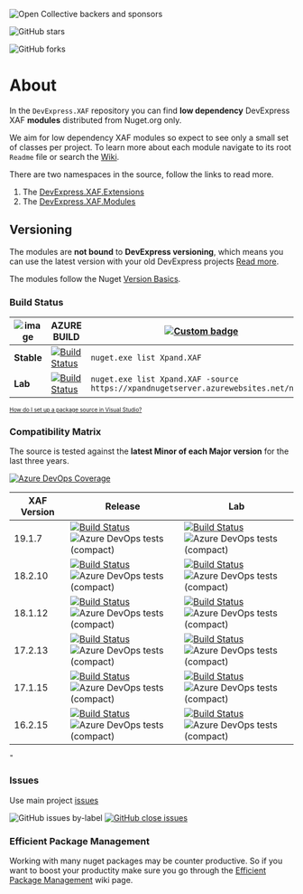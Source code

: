 ![Open Collective backers and sponsors](https://img.shields.io/opencollective/all/expand?label=PLEASE%20SPONSOR%20our%20activities%20if%20we%20helped%20your%20business&style=for-the-badge)

![GitHub stars](https://img.shields.io/github/stars/expandframework/devexpress.xaf?label=Star%20the%20project%20if%20you%20think%20it%20deserves%20it&style=social)

![GitHub forks](https://img.shields.io/github/forks/expandframework/Devexpress.Xaf?label=Fork%20the%20project%20to%20extend%20and%20contribute&style=social)


# About
In the `DevExpress.XAF` repository you can find **low dependency** DevExpress XAF **modules** distributed from Nuget.org only. 

We aim for low dependency XAF modules so expect to see only a small set of classes per project. To learn more about each module navigate to its root `Readme` file or search the [Wiki](http://xaf.wiki.expandframework.com).

There are two namespaces in the source, follow the links to read more. 
1. The [DevExpress.XAF.Extensions](https://github.com/eXpandFramework/XAF/blob/master/src/Extensions/)
2. The [DevExpress.XAF.Modules](https://github.com/eXpandFramework/XAF/tree/master/src/Modules)

## Versioning
The modules are **not bound** to **DevExpress versioning**, which means you can use the latest version with your old DevExpress projects [Read more](https://github.com/eXpandFramework/XAF/tree/master/tools/Xpand.VersionConverter).

The modules follow the Nuget [Version Basics](https://docs.microsoft.com/en-us/nuget/reference/package-versioning#version-basics).

### Build Status

| ![image](https://user-images.githubusercontent.com/159464/66713086-c8c5a800-edae-11e9-9bc1-73ffc0c215fb.png) | **AZURE BUILD** | [![Custom badge](https://img.shields.io/endpoint.svg?label=Nuget.org&url=https%3A%2F%2Fxpandnugetstats.azurewebsites.net%2Fapi%2Ftotals%2FXAF)](https://www.nuget.org/packages?q=Xpand.XAF) 
|----------|--------|--------
**Stable**|[![Build Status](https://dev.azure.com/eXpandDevOps/eXpandFramework/_apis/build/status/DevExpress.XAF-Release?branchName=master)](https://dev.azure.com/eXpandDevOps/eXpandFramework/_build/latest?definitionId=25&branchName=master)|`nuget.exe list Xpand.XAF`
**Lab**|[![Build Status](https://dev.azure.com/eXpandDevOps/eXpandFramework/_apis/build/status/Packages/XAF-Lab?branchName=lab)](https://dev.azure.com/eXpandDevOps/eXpandFramework/_build/latest?definitionId=23?branchName=lab)|`nuget.exe list Xpand.XAF -source https://xpandnugetserver.azurewebsites.net/nuget`
<sub><sup>[How do I set up a package source in Visual Studio?](https://go.microsoft.com/fwlink/?linkid=698608)</sup></sub>

### Compatibility Matrix

The source is tested against the **latest Minor of each Major version** for the last three years.

[![Azure DevOps Coverage](https://img.shields.io/azure-devops/coverage/eXpandDevOps/expandframework/25.svg?logo=azuredevops)](https://dev.azure.com/eXpandDevOps/eXpandFramework/_build/latest?definitionId=25)



|XAF Version   | Release  | Lab|
|---|---|---|
|19.1.7|[![Build Status](https://dev.azure.com/eXpandDevOps/eXpandFramework/_apis/build/status/Release-Builds/DevExpress.XAF-Release?branchName=master)](https://dev.azure.com/eXpandDevOps/eXpandFramework/_build/latest?definitionId=25&branchName=master)<br>![Azure DevOps tests (compact)](https://img.shields.io/azure-devops/tests/expanddevops/expandframework/25?label=%20)|[![Build Status](https://dev.azure.com/eXpandDevOps/eXpandFramework/_apis/build/status/lab-Builds/DevExpress.XAF-Lab?branchName=lab)](https://dev.azure.com/eXpandDevOps/eXpandFramework/_build/latest?definitionId=23&branchName=lab)<br>![Azure DevOps tests (compact)](https://img.shields.io/azure-devops/tests/expanddevops/expandframework/23?label=%20)
|18.2.10|[![Build Status](https://dev.azure.com/eXpandDevOps/eXpandFramework/_apis/build/status/Release-Builds/DevExpress.XAF-Release-18.2?branchName=master)](https://dev.azure.com/eXpandDevOps/eXpandFramework/_build/latest?definitionId=61&branchName=master)<br>![Azure DevOps tests (compact)](https://img.shields.io/azure-devops/tests/expanddevops/expandframework/61?label=%20)|[![Build Status](https://dev.azure.com/eXpandDevOps/eXpandFramework/_apis/build/status/lab-Builds/DevExpress.XAF-Lab-18.2?branchName=lab)](https://dev.azure.com/eXpandDevOps/eXpandFramework/_build/latest?definitionId=55&branchName=lab)<br>![Azure DevOps tests (compact)](https://img.shields.io/azure-devops/tests/expanddevops/expandframework/55?label=%20)
|18.1.12|[![Build Status](https://dev.azure.com/eXpandDevOps/eXpandFramework/_apis/build/status/Release-Builds/DevExpress.XAF-Release-18.1?branchName=master)](https://dev.azure.com/eXpandDevOps/eXpandFramework/_build/latest?definitionId=62&branchName=master)<br>![Azure DevOps tests (compact)](https://img.shields.io/azure-devops/tests/expanddevops/expandframework/62?label=%20)|[![Build Status](https://dev.azure.com/eXpandDevOps/eXpandFramework/_apis/build/status/lab-Builds/DevExpress.XAF-Lab-18.1?branchName=lab)](https://dev.azure.com/eXpandDevOps/eXpandFramework/_build/latest?definitionId=56&branchName=lab)<br>![Azure DevOps tests (compact)](https://img.shields.io/azure-devops/tests/expanddevops/expandframework/56?label=%20)
|17.2.13|[![Build Status](https://dev.azure.com/eXpandDevOps/eXpandFramework/_apis/build/status/Release-Builds/DevExpress.XAF-Release-17.2?branchName=master)](https://dev.azure.com/eXpandDevOps/eXpandFramework/_build/latest?definitionId=63&branchName=master)<br>![Azure DevOps tests (compact)](https://img.shields.io/azure-devops/tests/expanddevops/expandframework/63?label=%20)|[![Build Status](https://dev.azure.com/eXpandDevOps/eXpandFramework/_apis/build/status/lab-Builds/DevExpress.XAF-Lab-17.2?branchName=lab)](https://dev.azure.com/eXpandDevOps/eXpandFramework/_build/latest?definitionId=57&branchName=lab)<br>![Azure DevOps tests (compact)](https://img.shields.io/azure-devops/tests/expanddevops/expandframework/57?label=%20)
|17.1.15|[![Build Status](https://dev.azure.com/eXpandDevOps/eXpandFramework/_apis/build/status/Release-Builds/DevExpress.XAF-Release-17.1?branchName=master)](https://dev.azure.com/eXpandDevOps/eXpandFramework/_build/latest?definitionId=64&branchName=master)<br>![Azure DevOps tests (compact)](https://img.shields.io/azure-devops/tests/expanddevops/expandframework/64?label=%20)|[![Build Status](https://dev.azure.com/eXpandDevOps/eXpandFramework/_apis/build/status/lab-Builds/DevExpress.XAF-Lab-17.1?branchName=lab)](https://dev.azure.com/eXpandDevOps/eXpandFramework/_build/latest?definitionId=58&branchName=lab)<br>![Azure DevOps tests (compact)](https://img.shields.io/azure-devops/tests/expanddevops/expandframework/58?label=%20)
|16.2.15|[![Build Status](https://dev.azure.com/eXpandDevOps/eXpandFramework/_apis/build/status/Release-Builds/DevExpress.XAF-Release-16.2?branchName=master)](https://dev.azure.com/eXpandDevOps/eXpandFramework/_build/latest?definitionId=65&branchName=master)<br>![Azure DevOps tests (compact)](https://img.shields.io/azure-devops/tests/expanddevops/expandframework/65?label=%20)|[![Build Status](https://dev.azure.com/eXpandDevOps/eXpandFramework/_apis/build/status/lab-Builds/DevExpress.XAF-Lab-16.2?branchName=lab)](https://dev.azure.com/eXpandDevOps/eXpandFramework/_build/latest?definitionId=59&branchName=lab)<br>![Azure DevOps tests (compact)](https://img.shields.io/azure-devops/tests/expanddevops/expandframework/59?label=%20)
    "
### Issues
Use main project [issues](https://github.com/eXpandFramework/eXpand/issues/new?assignees=apobekiaris&labels=Question%2C+XAF&template=xaf--question.md&title=)

![GitHub issues by-label](https://img.shields.io/github/issues/expandframework/expand/Standalone_XAF_Modules.svg) [![GitHub close issues](https://img.shields.io/github/issues-closed/eXpandFramework/eXpand/Standalone_XAF_Modules.svg)](https://github.com/eXpandFramework/eXpand/issues?utf8=%E2%9C%93&q=is%3Aissue+is%3Aclosed+sort%3Aupdated-desc+label%3AXAF+)

### Efficient Package Management

Working with many nuget packages may be counter productive. So if you want to boost your productity make sure you go through the [Efficient Package Management](https://github.com/eXpandFramework/DevExpress.XAF/wiki/Efficient-package-management) wiki page.
